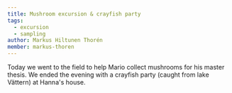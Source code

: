 ```yaml
---
title: Mushroom excursion & crayfish party
tags:
  - excursion
  - sampling
author: Markus Hiltunen Thorén
member: markus-thoren
---
```


Today we went to the field to help Mario collect mushrooms for his master thesis. We ended the evening with a crayfish party (caught from lake Vättern) at Hanna's house.